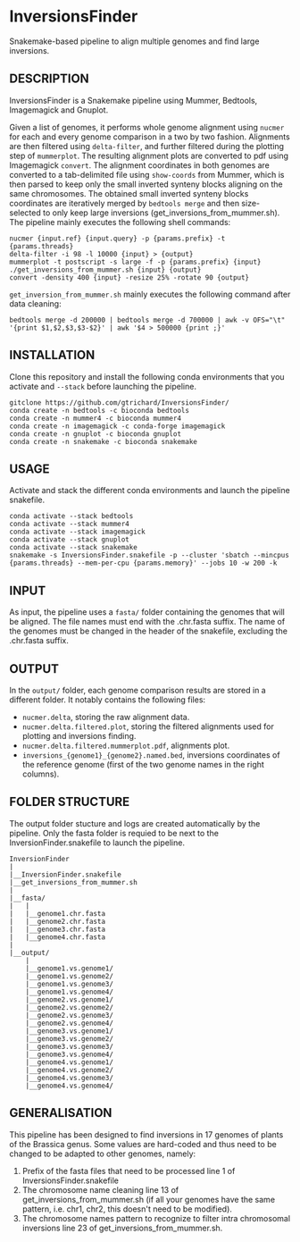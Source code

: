 # InversionsFinder
Snakemake-based pipeline to align multiple genomes and find large inversions.


## DESCRIPTION

InversionsFinder is a Snakemake pipeline using Mummer, Bedtools, Imagemagick and Gnuplot.

Given a list of genomes, it performs whole genome alignment using `nucmer` for each and every genome comparison in a two by two fashion. Alignments are then filtered using `delta-filter`, and further filtered during the plotting step of `mummerplot`. The resulting alignment plots are converted to pdf using Imagemagick `convert`. The alignment coordinates in both genomes are converted to a tab-delimited file using `show-coords` from Mummer, which is then parsed to keep only the small inverted synteny blocks aligning on the same chromosomes. The obtained small inverted synteny blocks coordinates are iteratively merged by `bedtools merge` and then size-selected to only keep large inversions (get_inversions_from_mummer.sh). The pipeline mainly executes the following shell commands:

```
nucmer {input.ref} {input.query} -p {params.prefix} -t {params.threads}
delta-filter -i 98 -l 10000 {input} > {output}
mummerplot -t postscript -s large -f -p {params.prefix} {input}
./get_inversions_from_mummer.sh {input} {output}
convert -density 400 {input} -resize 25% -rotate 90 {output}
```

`get_inversion_from_mummer.sh` mainly executes the following command after data cleaning:

```
bedtools merge -d 200000 | bedtools merge -d 700000 | awk -v OFS="\t" '{print $1,$2,$3,$3-$2}' | awk '$4 > 500000 {print ;}'
```

## INSTALLATION

Clone this repository and install the following conda environments that you activate and `--stack` before launching the pipeline.

```
gitclone https://github.com/gtrichard/InversionsFinder/
conda create -n bedtools -c bioconda bedtools
conda create -n mummer4 -c bioconda mummer4
conda create -n imagemagick -c conda-forge imagemagick
conda create -n gnuplot -c bioconda gnuplot
conda create -n snakemake -c bioconda snakemake
```


## USAGE

Activate and stack the different conda environments and launch the pipeline snakefile.

```
conda activate --stack bedtools 
conda activate --stack mummer4
conda activate --stack imagemagick 
conda activate --stack gnuplot 
conda activate --stack snakemake
snakemake -s InversionsFinder.snakefile -p --cluster 'sbatch --mincpus {params.threads} --mem-per-cpu {params.memory}' --jobs 10 -w 200 -k
```


## INPUT

As input, the pipeline uses a `fasta/` folder containing the genomes that will be aligned. The file names must end with the .chr.fasta suffix.
The name of the genomes must be changed in the header of the snakefile, excluding the .chr.fasta suffix.


## OUTPUT

In the `output/` folder, each genome comparison results are stored in a different folder. It notably contains the following files:

- `nucmer.delta`, storing the raw alignment data.
- `nucmer.delta.filtered.plot`, storing the filtered alignments used for plotting and inversions finding.
- `nucmer.delta.filtered.mummerplot.pdf`, alignments plot.
- `inversions_{genome1}_{genome2}.named.bed`,  inversions coordinates of the reference genome (first of the two genome names in the right columns).


## FOLDER STRUCTURE

The output folder stucture and logs are created automatically by the pipeline. Only the fasta folder is requied to be next to the InversionFinder.snakefile to launch the pipeline.

```
InversionFinder
|
|__InversionFinder.snakefile
|__get_inversions_from_mummer.sh
|
|__fasta/
|   |
|   |__genome1.chr.fasta
|   |__genome2.chr.fasta
|   |__genome3.chr.fasta
|   |__genome4.chr.fasta
|
|__output/
    |
    |__genome1.vs.genome1/
    |__genome1.vs.genome2/
    |__genome1.vs.genome3/
    |__genome1.vs.genome4/
    |__genome2.vs.genome1/
    |__genome2.vs.genome2/
    |__genome2.vs.genome3/
    |__genome2.vs.genome4/
    |__genome3.vs.genome1/
    |__genome3.vs.genome2/
    |__genome3.vs.genome3/
    |__genome3.vs.genome4/
    |__genome4.vs.genome1/
    |__genome4.vs.genome2/
    |__genome4.vs.genome3/
    |__genome4.vs.genome4/
```

## GENERALISATION

This pipeline has been designed to find inversions in 17 genomes of plants of the Brassica genus. Some values are hard-coded and thus need to be changed to be adapted to other genomes, namely:

1. Prefix of the fasta files that need to be processed line 1 of InversionsFinder.snakefile
2. The chromosome name cleaning line 13 of get_inversions_from_mummer.sh (if all your genomes have the same pattern, i.e. chr1, chr2, this doesn't need to be modified).
3. The chromosome names pattern to recognize to filter intra chromosomal inversions line 23 of get_inversions_from_mummer.sh.
